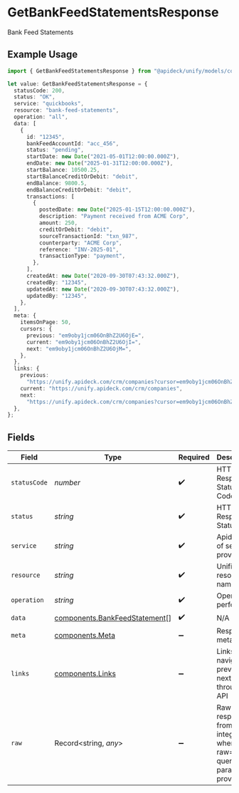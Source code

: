 # GetBankFeedStatementsResponse

Bank Feed Statements

## Example Usage

```typescript
import { GetBankFeedStatementsResponse } from "@apideck/unify/models/components";

let value: GetBankFeedStatementsResponse = {
  statusCode: 200,
  status: "OK",
  service: "quickbooks",
  resource: "bank-feed-statements",
  operation: "all",
  data: [
    {
      id: "12345",
      bankFeedAccountId: "acc_456",
      status: "pending",
      startDate: new Date("2021-05-01T12:00:00.000Z"),
      endDate: new Date("2025-01-31T12:00:00.000Z"),
      startBalance: 10500.25,
      startBalanceCreditOrDebit: "debit",
      endBalance: 9800.5,
      endBalanceCreditOrDebit: "debit",
      transactions: [
        {
          postedDate: new Date("2025-01-15T12:00:00.000Z"),
          description: "Payment received from ACME Corp",
          amount: 250,
          creditOrDebit: "debit",
          sourceTransactionId: "txn_987",
          counterparty: "ACME Corp",
          reference: "INV-2025-01",
          transactionType: "payment",
        },
      ],
      createdAt: new Date("2020-09-30T07:43:32.000Z"),
      createdBy: "12345",
      updatedAt: new Date("2020-09-30T07:43:32.000Z"),
      updatedBy: "12345",
    },
  ],
  meta: {
    itemsOnPage: 50,
    cursors: {
      previous: "em9oby1jcm06OnBhZ2U6OjE=",
      current: "em9oby1jcm06OnBhZ2U6OjI=",
      next: "em9oby1jcm06OnBhZ2U6OjM=",
    },
  },
  links: {
    previous:
      "https://unify.apideck.com/crm/companies?cursor=em9oby1jcm06OnBhZ2U6OjE%3D",
    current: "https://unify.apideck.com/crm/companies",
    next:
      "https://unify.apideck.com/crm/companies?cursor=em9oby1jcm06OnBhZ2U6OjM",
  },
};
```

## Fields

| Field                                                                          | Type                                                                           | Required                                                                       | Description                                                                    | Example                                                                        |
| ------------------------------------------------------------------------------ | ------------------------------------------------------------------------------ | ------------------------------------------------------------------------------ | ------------------------------------------------------------------------------ | ------------------------------------------------------------------------------ |
| `statusCode`                                                                   | *number*                                                                       | :heavy_check_mark:                                                             | HTTP Response Status Code                                                      | 200                                                                            |
| `status`                                                                       | *string*                                                                       | :heavy_check_mark:                                                             | HTTP Response Status                                                           | OK                                                                             |
| `service`                                                                      | *string*                                                                       | :heavy_check_mark:                                                             | Apideck ID of service provider                                                 | quickbooks                                                                     |
| `resource`                                                                     | *string*                                                                       | :heavy_check_mark:                                                             | Unified API resource name                                                      | bank-feed-statements                                                           |
| `operation`                                                                    | *string*                                                                       | :heavy_check_mark:                                                             | Operation performed                                                            | all                                                                            |
| `data`                                                                         | [components.BankFeedStatement](../../models/components/bankfeedstatement.md)[] | :heavy_check_mark:                                                             | N/A                                                                            |                                                                                |
| `meta`                                                                         | [components.Meta](../../models/components/meta.md)                             | :heavy_minus_sign:                                                             | Response metadata                                                              |                                                                                |
| `links`                                                                        | [components.Links](../../models/components/links.md)                           | :heavy_minus_sign:                                                             | Links to navigate to previous or next pages through the API                    |                                                                                |
| `raw`                                                                          | Record<string, *any*>                                                          | :heavy_minus_sign:                                                             | Raw response from the integration when raw=true query param is provided        |                                                                                |
